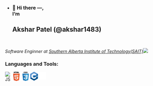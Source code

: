 - <h3> 👋 Hi there ―,<br> 
  I’m </h3> <h2>Akshar Patel (@akshar1483)</h4>  <br>
<p><em>Software Enginner at <a href="https://www.sait.ca/">Southern Alberta Institute of Technology(SAIT)</a><img src="https://media.giphy.com/media/fYSnHlufseco8Fh93Z/giphy.gif" width="30"></br> </em></p>

<!-- 🌱 I’m currently learning Front-End.<br>
- 💞️ I’m looking to collaborate on basic projects.
- 📫 You can reach me on <br>
[![X(Twitter): akshar1483](https://img.shields.io/twitter/follow/ThaiiBraga?style=social)]([https://x.com/akshar1483])
[![Linkedin: akshar1483](https://img.shields.io/badge/-thaianebraga-blue?style=flat-square&logo=Linkedin&logoColor=white&link=https://https://www.linkedin.com/in/akshar1483/)] -->

### Languages and Tools:


<a href="https://www.w3schools.com/js/" target="_blank"> <img align="left" alt="JS" width="22px" src="https://www.w3schools.com/whatis/img_js.png"/> </a>
<a href="https://www.w3schools.com/html/" target="_blank"><img align="left" alt="HTML5" width="30px" src="https://raw.githubusercontent.com/github/explore/80688e429a7d4ef2fca1e82350fe8e3517d3494d/topics/html/html.png" /></a>
<a href="https://www.w3schools.com/css/" target="_blank"><img align="left" alt="CSS3" width="30px" src="https://raw.githubusercontent.com/github/explore/80688e429a7d4ef2fca1e82350fe8e3517d3494d/topics/css/css.png" /></a>
<a href="https://www.w3schools.com/cpp/" target="_blank"> <img align="left" alt="C++" width="26px" src="https://github.com/Aakarsh-B/trying-repos/blob/master/c++.png"/> </a>
<img align="left" alt="GitHub" width="26px" src="https://github.com/Aakarsh-B/trying-repos/blob/master/github.svg" />
<br />
<br />
